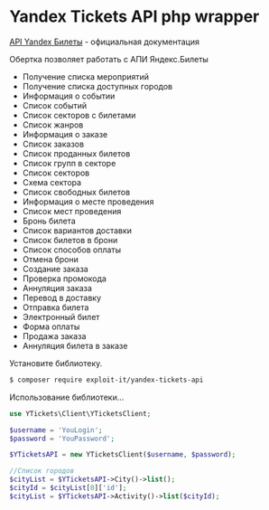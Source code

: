 # Yandex Tickets API php wrapper

[API Yandex Билеты](https://yandex.ru/dev/afisha/tickets/doc/concepts/index.html) - официальная документация

Обертка позволяет работать с АПИ Яндекс.Билеты

  - Получение списка мероприятий
  - Получение списка доступных городов
  - Информация о событии
  - Список событий
  - Список секторов с билетами
  - Список жанров
  - Информация о заказе
  - Список заказов
  - Список проданных билетов
  - Cписок групп в секторе
  - Список секторов
  - Схема сектора
  - Список свободных билетов
  - Информация о месте проведения
  - Список мест проведения
  - Бронь билета
  - Список вариантов доставки
  - Список билетов в брони
  - Список способов оплаты
  - Отмена брони
  - Создание заказа
  - Проверка промокода
  - Аннуляция заказа
  - Перевод в доставку
  - Отправка билета
  - Электронный билет
  - Форма оплаты
  - Продажа заказа
  - Аннуляция билета в заказе

Установите библиотеку.

```sh
$ composer require exploit-it/yandex-tickets-api
```

Использование библиотеки...

```php
use YTickets\Client\YTicketsClient;

$username = 'YouLogin';
$password = 'YouPassword';

$YTicketsAPI = new YTicketsClient($username, $password);

//Список городов
$cityList = $YTicketsAPI->City()->list();
$cityId = $cityList[0]['id'];
$cityList = $YTicketsAPI->Activity()->list($cityId);
```
